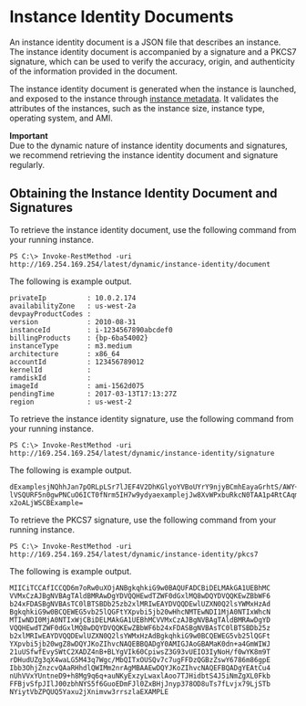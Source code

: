 # Instance Identity Documents<a name="instance-identity-documents"></a>

An instance identity document is a JSON file that describes an instance\. The instance identity document is accompanied by a signature and a PKCS7 signature, which can be used to verify the accuracy, origin, and authenticity of the information provided in the document\. 

The instance identity document is generated when the instance is launched, and exposed to the instance through [instance metadata](ec2-instance-metadata.md)\. It validates the attributes of the instances, such as the instance size, instance type, operating system, and AMI\. 

**Important**  
Due to the dynamic nature of instance identity documents and signatures, we recommend retrieving the instance identity document and signature regularly\.

## Obtaining the Instance Identity Document and Signatures<a name="instance-identity-signatures"></a>

To retrieve the instance identity document, use the following command from your running instance\.

```
PS C:\> Invoke-RestMethod -uri http://169.254.169.254/latest/dynamic/instance-identity/document
```

The following is example output\.

```
privateIp          : 10.0.2.174
availabilityZone   : us-west-2a
devpayProductCodes :
version            : 2010-08-31
instanceId         : i-1234567890abcdef0
billingProducts    : {bp-6ba54002}
instanceType       : m3.medium
architecture       : x86_64
accountId          : 123456789012
kernelId           :
ramdiskId          :
imageId            : ami-1562d075
pendingTime        : 2017-03-13T17:13:27Z
region             : us-west-2
```

To retrieve the instance identity signature, use the following command from your running instance\.

```
PS C:\> Invoke-RestMethod -uri http://169.254.169.254/latest/dynamic/instance-identity/signature
```

The following is example output\.

```
dExamplesjNQhhJan7pORLpLSr7lJEF4V2DhKGlyoYVBoUYrY9njyBCmhEayaGrhtS/AWY+LPx
lVSQURF5n0gwPNCuO6ICT0fNrm5IH7w9ydyaexamplejJw8XvWPxbuRkcN0TAA1p4RtCAqm4ms
x2oALjWSCBExample=
```

To retrieve the PKCS7 signature, use the following command from your running instance\.

```
PS C:\> Invoke-RestMethod -uri http://169.254.169.254/latest/dynamic/instance-identity/pkcs7
```

The following is example output\.

```
MIICiTCCAfICCQD6m7oRw0uXOjANBgkqhkiG9w0BAQUFADCBiDELMAkGA1UEBhMC
VVMxCzAJBgNVBAgTAldBMRAwDgYDVQQHEwdTZWF0dGxlMQ8wDQYDVQQKEwZBbWF6
b24xFDASBgNVBAsTC0lBTSBDb25zb2xlMRIwEAYDVQQDEwlUZXN0Q2lsYWMxHzAd
BgkqhkiG9w0BCQEWEG5vb25lQGFtYXpvbi5jb20wHhcNMTEwNDI1MjA0NTIxWhcN
MTIwNDI0MjA0NTIxWjCBiDELMAkGA1UEBhMCVVMxCzAJBgNVBAgTAldBMRAwDgYD
VQQHEwdTZWF0dGxlMQ8wDQYDVQQKEwZBbWF6b24xFDASBgNVBAsTC0lBTSBDb25z
b2xlMRIwEAYDVQQDEwlUZXN0Q2lsYWMxHzAdBgkqhkiG9w0BCQEWEG5vb25lQGFt
YXpvbi5jb20wgZ8wDQYJKoZIhvcNAQEBBQADgY0AMIGJAoGBAMaK0dn+a4GmWIWJ
21uUSfwfEvySWtC2XADZ4nB+BLYgVIk60CpiwsZ3G93vUEIO3IyNoH/f0wYK8m9T
rDHudUZg3qX4waLG5M43q7Wgc/MbQITxOUSQv7c7ugFFDzQGBzZswY6786m86gpE
Ibb3OhjZnzcvQAaRHhdlQWIMm2nrAgMBAAEwDQYJKoZIhvcNAQEFBQADgYEAtCu4
nUhVVxYUntneD9+h8Mg9q6q+auNKyExzyLwaxlAoo7TJHidbtS4J5iNmZgXL0Fkb
FFBjvSfpJIlJ00zbhNYS5f6GuoEDmFJl0ZxBHjJnyp378OD8uTs7fLvjx79LjSTb
NYiytVbZPQUQ5Yaxu2jXnimvw3rrszlaEXAMPLE
```